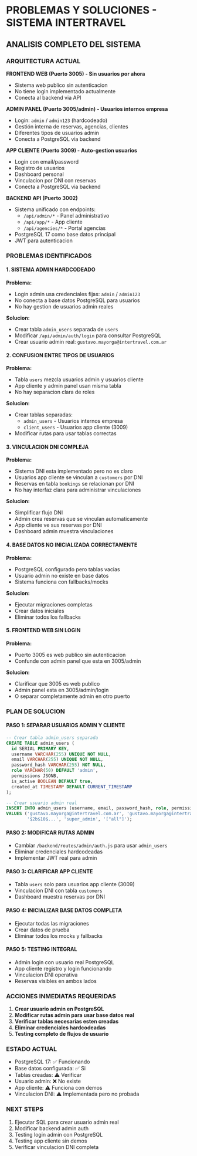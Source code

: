 # PROBLEMAS Y SOLUCIONES - SISTEMA INTERTRAVEL

## ANALISIS COMPLETO DEL SISTEMA

### ARQUITECTURA ACTUAL

**FRONTEND WEB (Puerto 3005) - Sin usuarios por ahora**
- Sistema web publico sin autenticacion
- No tiene login implementado actualmente
- Conecta al backend via API

**ADMIN PANEL (Puerto 3005/admin) - Usuarios internos empresa**
- Login: `admin` / `admin123` (hardcodeado)
- Gestión interna de reservas, agencias, clientes
- Diferentes tipos de usuarios admin
- Conecta a PostgreSQL via backend

**APP CLIENTE (Puerto 3009) - Auto-gestion usuarios**
- Login con email/password
- Registro de usuarios
- Dashboard personal
- Vinculacion por DNI con reservas
- Conecta a PostgreSQL via backend

**BACKEND API (Puerto 3002)**
- Sistema unificado con endpoints:
  - `/api/admin/*` - Panel administrativo
  - `/api/app/*` - App cliente  
  - `/api/agencies/*` - Portal agencias
- PostgreSQL 17 como base datos principal
- JWT para autenticacion

### PROBLEMAS IDENTIFICADOS

#### 1. SISTEMA ADMIN HARDCODEADO
**Problema:**
- Login admin usa credenciales fijas: `admin` / `admin123`
- No conecta a base datos PostgreSQL para usuarios
- No hay gestion de usuarios admin reales

**Solucion:**
- Crear tabla `admin_users` separada de `users`
- Modificar `/api/admin/auth/login` para consultar PostgreSQL
- Crear usuario admin real: `gustavo.mayorga@intertravel.com.ar`

#### 2. CONFUSION ENTRE TIPOS DE USUARIOS
**Problema:**
- Tabla `users` mezcla usuarios admin y usuarios cliente
- App cliente y admin panel usan misma tabla
- No hay separacion clara de roles

**Solucion:**
- Crear tablas separadas:
  - `admin_users` - Usuarios internos empresa
  - `client_users` - Usuarios app cliente (3009)
- Modificar rutas para usar tablas correctas

#### 3. VINCULACION DNI COMPLEJA
**Problema:**
- Sistema DNI esta implementado pero no es claro
- Usuarios app cliente se vinculan a `customers` por DNI
- Reservas en tabla `bookings` se relacionan por DNI
- No hay interfaz clara para administrar vinculaciones

**Solucion:**
- Simplificar flujo DNI
- Admin crea reservas que se vinculan automaticamente
- App cliente ve sus reservas por DNI
- Dashboard admin muestra vinculaciones

#### 4. BASE DATOS NO INICIALIZADA CORRECTAMENTE
**Problema:**
- PostgreSQL configurado pero tablas vacias
- Usuario admin no existe en base datos
- Sistema funciona con fallbacks/mocks

**Solucion:**
- Ejecutar migraciones completas
- Crear datos iniciales
- Eliminar todos los fallbacks

#### 5. FRONTEND WEB SIN LOGIN
**Problema:**
- Puerto 3005 es web publico sin autenticacion
- Confunde con admin panel que esta en 3005/admin

**Solucion:**
- Clarificar que 3005 es web publico
- Admin panel esta en 3005/admin/login
- O separar completamente admin en otro puerto

### PLAN DE SOLUCION

#### PASO 1: SEPARAR USUARIOS ADMIN Y CLIENTE
```sql
-- Crear tabla admin_users separada
CREATE TABLE admin_users (
  id SERIAL PRIMARY KEY,
  username VARCHAR(255) UNIQUE NOT NULL,
  email VARCHAR(255) UNIQUE NOT NULL,
  password_hash VARCHAR(255) NOT NULL,
  role VARCHAR(50) DEFAULT 'admin',
  permissions JSONB,
  is_active BOOLEAN DEFAULT true,
  created_at TIMESTAMP DEFAULT CURRENT_TIMESTAMP
);

-- Crear usuario admin real
INSERT INTO admin_users (username, email, password_hash, role, permissions)
VALUES ('gustavo.mayorga@intertravel.com.ar', 'gustavo.mayorga@intertravel.com.ar', 
        '$2b$10$...', 'super_admin', '["all"]');
```

#### PASO 2: MODIFICAR RUTAS ADMIN
- Cambiar `/backend/routes/admin/auth.js` para usar `admin_users`
- Eliminar credenciales hardcodeadas
- Implementar JWT real para admin

#### PASO 3: CLARIFICAR APP CLIENTE
- Tabla `users` solo para usuarios app cliente (3009)
- Vinculacion DNI con tabla `customers`
- Dashboard muestra reservas por DNI

#### PASO 4: INICIALIZAR BASE DATOS COMPLETA
- Ejecutar todas las migraciones
- Crear datos de prueba
- Eliminar todos los mocks y fallbacks

#### PASO 5: TESTING INTEGRAL
- Admin login con usuario real PostgreSQL
- App cliente registro y login funcionando
- Vinculacion DNI operativa
- Reservas visibles en ambos lados

### ACCIONES INMEDIATAS REQUERIDAS

1. **Crear usuario admin en PostgreSQL**
2. **Modificar rutas admin para usar base datos real**
3. **Verificar tablas necesarias esten creadas**
4. **Eliminar credenciales hardcodeadas**
5. **Testing completo de flujos de usuario**

### ESTADO ACTUAL
- PostgreSQL 17: ✅ Funcionando
- Base datos configurada: ✅ Si
- Tablas creadas: ⚠️ Verificar
- Usuario admin: ❌ No existe
- App cliente: ⚠️ Funciona con demos
- Vinculacion DNI: ⚠️ Implementada pero no probada

### NEXT STEPS
1. Ejecutar SQL para crear usuario admin real
2. Modificar backend admin auth
3. Testing login admin con PostgreSQL
4. Testing app cliente sin demos
5. Verificar vinculacion DNI completa
